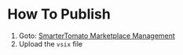 # How To Publish

1. Goto: [SmarterTomato Marketplace Management](https://marketplace.visualstudio.com/manage/publishers/smartertomato)
1. Upload the `vsix` file
